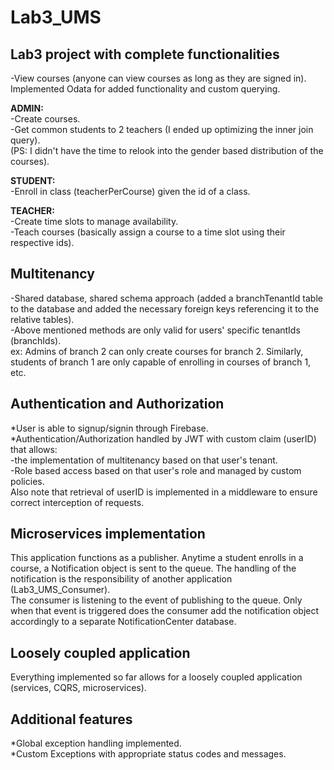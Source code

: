 # Lab3_UMS

## Lab3 project with complete functionalities ##

-View courses (anyone can view courses as long as they are signed in). Implemented Odata for added functionality and custom querying.

**ADMIN:**\
-Create courses.\
-Get common students to 2 teachers (I ended up optimizing the inner join query).\
(PS: I didn't have the time to relook into the gender based distribution of the courses).

**STUDENT:**\
-Enroll in class (teacherPerCourse) given the id of a class.

**TEACHER:**\
-Create time slots to manage availability.\
-Teach courses (basically assign a course to a time slot using their respective ids).


## Multitenancy ##
-Shared database, shared schema approach (added a branchTenantId table to the database and added the necessary foreign keys referencing it to the relative tables).\
-Above mentioned methods are only valid for users' specific tenantIds (branchIds).\
ex: Admins of branch 2 can only create courses for branch 2. Similarly, students of branch 1 are only capable of enrolling in courses of branch 1, etc.

## Authentication and Authorization ##
*User is able to signup/signin through Firebase.\
*Authentication/Authorization handled by JWT with custom claim (userID) that allows:\
-the implementation of multitenancy based on that user's tenant.\
-Role based access based on that user's role and managed by custom policies.\
Also note that retrieval of userID is implemented in a middleware to ensure correct interception of requests.

## Microservices implementation ##
This application functions as a publisher. Anytime a student enrolls in a course, a Notification object is sent to the queue. The handling of the notification is the responsibility of another application (Lab3_UMS_Consumer).\
The consumer is listening to the event of publishing to the queue. Only when that event is triggered does the consumer add the notification object accordingly to a separate NotificationCenter database.

## Loosely coupled application ##
Everything implemented so far allows for a loosely coupled application (services, CQRS, microservices).

## Additional features ##
*Global exception handling implemented.\
*Custom Exceptions with appropriate status codes and messages.
